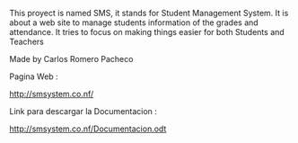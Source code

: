This proyect is named SMS, it stands for Student Management System.
It is about a web site to manage students information of the grades and attendance.
It tries to focus on making things easier for both Students and Teachers

Made by Carlos Romero Pacheco


Pagina Web : 

http://smsystem.co.nf/



Link para descargar la Documentacion :

http://smsystem.co.nf/Documentacion.odt
